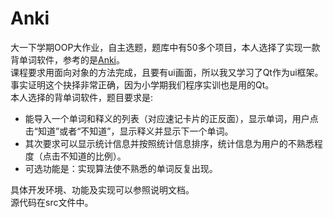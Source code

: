 # Anki
大一下学期OOP大作业，自主选题，题库中有50多个项目，本人选择了实现一款背单词软件，参考的是[Anki](https://apps.ankiweb.net/)。<br>课程要求用面向对象的方法完成，且要有ui画面，所以我又学习了Qt作为ui框架。事实证明这个抉择非常正确，因为小学期我们程序实训也是用的Qt。<br>
本人选择的背单词软件，题目要求是:
- 能导入一个单词和释义的列表（对应速记卡片的正反面），显示单词，用户点击“知道”或者“不知道”，显示释义并显示下一个单词。<br>
- 其次要求可以显示统计信息并按照统计信息排序，统计信息为用户的不熟悉程度（点击不知道的比例）。<br>
- 可选功能是：实现算法使不熟悉的单词反复出现。<br>

具体开发环境、功能及实现可以参照说明文档。<br>
源代码在src文件中。
